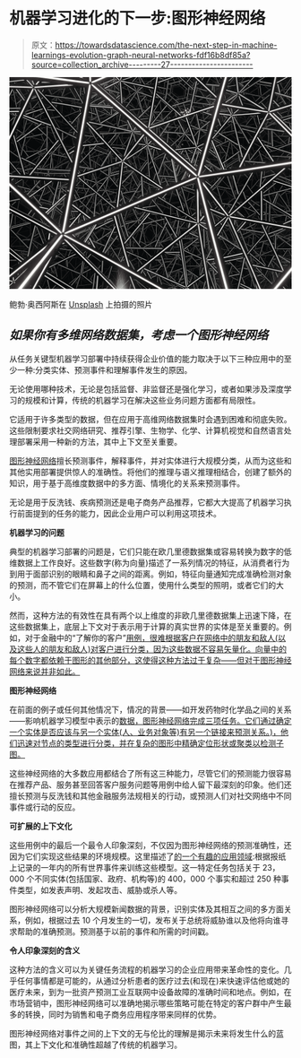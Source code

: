 # 机器学习进化的下一步:图形神经网络

> 原文：<https://towardsdatascience.com/the-next-step-in-machine-learnings-evolution-graph-neural-networks-fdf16b8df85a?source=collection_archive---------27----------------------->

![](img/da535385904d7f95c8a0342122f353f0.png)

鲍勃·奥西阿斯在 [Unsplash](https://unsplash.com?utm_source=medium&utm_medium=referral) 上拍摄的照片

## ***如果你有多维网络数据集，考虑一个图形神经网络***

从任务关键型机器学习部署中持续获得企业价值的能力取决于以下三种应用中的至少一种:分类实体、预测事件和理解事件发生的原因。

无论使用哪种技术，无论是包括监督、非监督还是强化学习，或者如果涉及深度学习的规模和计算，传统的机器学习在解决这些业务问题方面都有局限性。

它适用于许多类型的数据，但在应用于高维网络数据集时会遇到困难和彻底失败。这些限制要求社交网络研究、推荐引擎、生物学、化学、计算机视觉和自然语言处理部署采用一种新的方法，其中上下文至关重要。

[图形神经网络](https://arxiv.org/ftp/arxiv/papers/1812/1812.08434.pdf)擅长预测事件，解释事件，并对实体进行大规模分类，从而为这些和其他实用部署提供惊人的准确性。将他们的推理与语义推理相结合，创建了额外的知识，用于基于高维度数据中的多方面、情境化的关系来预测事件。

无论是用于反洗钱、疾病预测还是电子商务产品推荐，它都大大提高了机器学习执行前面提到的任务的能力，因此企业用户可以利用这项技术。

**机器学习的问题**

典型的机器学习部署的问题是，它们只能在欧几里德数据集或容易转换为数字的低维数据上工作良好。这些数字(称为向量)描述了一系列情况的特征，从消费者行为到用于面部识别的眼睛和鼻子之间的距离。例如，特征向量通知完成准确检测对象的预测，而不管它们在屏幕上的什么位置，使用什么类型的照明，或者它们的大小。

然而，这种方法的有效性在具有两个以上维度的非欧几里德数据集上迅速下降，在这些数据集上，底层上下文对于表示用于计算的真实世界的实体是至关重要的。例如，对于金融中的“了解你的客户”[用例，很难根据客户在网络中的朋友和敌人(以及这些人的朋友和敌人)对客户进行分类，因为这些数据不容易矢量化。向量中的每个数字都依赖于图形的其他部分，这使得这种方法过于复杂——但对于图形神经网络来说并非如此。](https://www.gartner.com/smarterwithgartner/financial-forecasters-should-beware-3-machine-learning-myths/)

**图形神经网络**

在前面的例子或任何其他情况下，情况的背景——如开发药物时化学品之间的关系——影响机器学习模型中表示的[数据，图形神经网络完成三项任务。它们通过确定一个实体是否应该与另一个实体(人、业务对象等)有另一个链接来预测关系。)，他们迅速对节点的类型进行分类，并在复杂的图形中精确定位形状或聚类以检测子图。](https://blogs.gartner.com/leinar-ramos/2020/10/24/machine-learning-projects/?_ga=2.218061014.1796993379.1622167190-340082403.1618942319)

这些神经网络的大多数应用都结合了所有这三种能力，尽管它们的预测能力很容易在推荐产品、服务甚至回答客户服务问题等用例中给人留下最深刻的印象。他们还擅长预测与反洗钱和其他金融服务法规相关的行动，或预测人们对社交网络中不同事件或行动的反应。

**可扩展的上下文化**

这些用例中的最后一个最令人印象深刻，不仅因为图形神经网络的预测准确性，还因为它们实现这些结果的环境规模。这里描述了[的一个有趣的应用领域](https://arxiv.org/pdf/1904.05530.pdf):根据报纸上记录的一年内的所有世界事件来训练这些模型。这一特定任务包括关于 23，000 个不同实体(包括国家、政府、机构等)的 400，000 个事实和超过 250 种事件类型，如发表声明、发起攻击、威胁或杀人等。

图形神经网络可以分析大规模新闻数据的背景，识别实体及其相互之间的多方面关系，例如，根据过去 10 个月发生的一切，发布关于总统将威胁谁以及他将向谁寻求帮助的准确预测。预测基于以前的事件和所需的时间戳。

**令人印象深刻的含义**

这种方法的含义可以为关键任务流程的机器学习的企业应用带来革命性的变化。几乎任何事情都是可能的，从通过分析患者的医疗过去(和现在)来快速评估他或她的医疗未来，到为一批资产预测工业互联网中设备故障的准确时间和地点。例如，在市场营销中，图形神经网络可以准确地揭示哪些策略可能在特定的客户群中产生最多的转换，同时为销售和电子商务应用程序带来同样的优势。

图形神经网络对事件之间的上下文的无与伦比的理解是揭示未来将发生什么的蓝图，其上下文化和准确性超越了传统的机器学习。